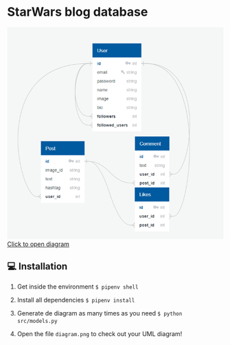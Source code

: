# StarWars blog database


![Starwars Diagram](https://github.com/MarinaRojo/exercise-instagram-data-modeling/blob/master/assets/diagrama.PNG?raw=true)
[Click to open diagram](https://app.quickdatabasediagrams.com/#/d/K3SpnS)

## 💻 Installation

1. Get inside the environment `$ pipenv shell`

2. Install all dependencies `$ pipenv install`

3. Generate de diagram as many times as you need `$ python src/models.py`

4. Open the file `diagram.png` to check out your UML diagram!




